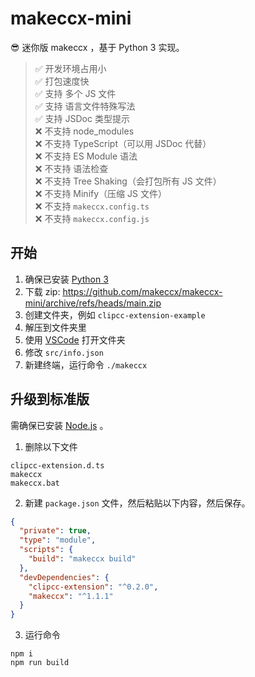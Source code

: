 # makeccx-mini

😎 迷你版 makeccx ，基于 Python 3 实现。

> ✅ 开发环境占用小  
> ✅ 打包速度快  
> ✅ 支持 多个 JS 文件  
> ✅ 支持 语言文件特殊写法  
> ✅ 支持 JSDoc 类型提示  
> ❌ 不支持 node_modules  
> ❌ 不支持 TypeScript（可以用 JSDoc 代替）  
> ❌ 不支持 ES Module 语法  
> ❌ 不支持 语法检查  
> ❌ 不支持 Tree Shaking（会打包所有 JS 文件）  
> ❌ 不支持 Minify（压缩 JS 文件）  
> ❌ 不支持 `makeccx.config.ts`  
> ❌ 不支持 `makeccx.config.js`

## 开始

1. 确保已安装 [Python 3](https://www.python.org)
2. 下载 zip: https://github.com/makeccx/makeccx-mini/archive/refs/heads/main.zip
3. 创建文件夹，例如 `clipcc-extension-example`
4. 解压到文件夹里
5. 使用 [VSCode](https://code.visualstudio.com) 打开文件夹
6. 修改 `src/info.json`
7. 新建终端，运行命令 `./makeccx`

## 升级到标准版

需确保已安装 [Node.js](https://nodejs.org/) 。  

1. 删除以下文件

```
clipcc-extension.d.ts
makeccx
makeccx.bat
```

2. 新建 `package.json` 文件，然后粘贴以下内容，然后保存。

```json
{
  "private": true,
  "type": "module",
  "scripts": {
    "build": "makeccx build"
  },
  "devDependencies": {
    "clipcc-extension": "^0.2.0",
    "makeccx": "^1.1.1"
  }
}
```

3. 运行命令

```
npm i
npm run build
```
